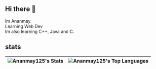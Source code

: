 ## Hi there 👋

Im Ananmay.\
Learning Web Dev\
Im also learning C++, Java and C. 

## stats
| ![Ananmay125's Stats](https://github-readme-stats.vercel.app/api?username=Ananmay125&theme=dark&show_icons=true&hide_border=true&count_private=true) | ![Ananmay125's Top Languages](https://github-readme-stats.vercel.app/api/top-langs/?username=foxmoss&theme=dark&show_icons=true&hide_border=true&layout=compact) |
| --- | --- |

